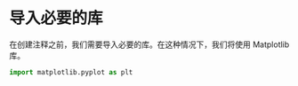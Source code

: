 # 导入必要的库

在创建注释之前，我们需要导入必要的库。在这种情况下，我们将使用 Matplotlib 库。

```python
import matplotlib.pyplot as plt
```
